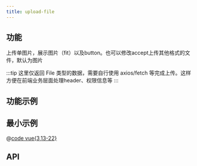 ```yaml
---
title: upload-file
---
```


## 功能

上传单图片，展示图片（fit）以及button。也可以修改accept上传其他格式的文件，默认为图片

:::tip
这里仅返回 File 类型的数据，需要自行使用 axios/fetch 等完成上传。这样方便在前端业务层面处理header、权限信息等
:::


## 功能示例

<Example />

## 最小示例

@[code vue{3,13-22}](@/components/upload-file/docs/simple.vue)

## API

<Usage />

<script setup>
import Example from "@/components/upload-file/docs/example.vue";
import Usage from "@/components/upload-file/docs/usage.vue";
</script>